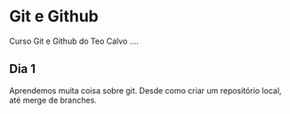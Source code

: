 # Git e Github 

Curso Git e Github do Teo Calvo ....

## Dia 1

Aprendemos muita coisa sobre git.
Desde como criar um repositório local, até merge de branches.
